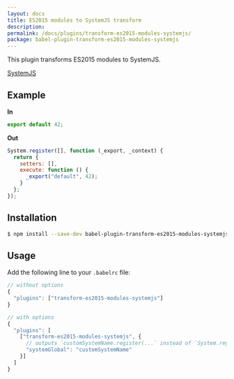 ```yaml
---
layout: docs
title: ES2015 modules to SystemJS transform
description:
permalink: /docs/plugins/transform-es2015-modules-systemjs/
package: babel-plugin-transform-es2015-modules-systemjs
---
```


This plugin transforms ES2015 modules to SystemJS.

[SystemJS](https://github.com/systemjs/systemjs)

## Example

**In**

```javascript
export default 42;
```

**Out**

```javascript
System.register([], function (_export, _context) {
  return {
    setters: [],
    execute: function () {
      _export("default", 42);
    }
  };
});
```

## Installation

```sh
$ npm install --save-dev babel-plugin-transform-es2015-modules-systemjs
```

## Usage

Add the following line to your `.babelrc` file:

```javascript
// without options
{
  "plugins": ["transform-es2015-modules-systemjs"]
}

// with options
{
  "plugins": [
    ["transform-es2015-modules-systemjs", {
      // outputs `customSystemName.register(...` instead of `System.register(...`
      "systemGlobal": "customSystemName" 
    }]
  ]
}
```

